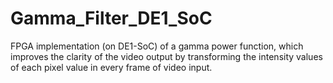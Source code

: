 # Gamma_Filter_DE1_SoC
FPGA implementation (on DE1-SoC) of a gamma power function, which improves the clarity of the video output by transforming the intensity values of each pixel value in every frame of video input.
